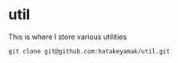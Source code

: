 
util
====
This is where I store various utilities

```
git clone git@github.com:hatakeyamak/util.git
```
